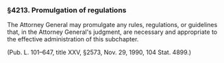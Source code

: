 ### §4213. Promulgation of regulations ###

The Attorney General may promulgate any rules, regulations, or guidelines that, in the Attorney General's judgment, are necessary and appropriate to the effective administration of this subchapter.

(Pub. L. 101–647, title XXV, §2573, Nov. 29, 1990, 104 Stat. 4899.)